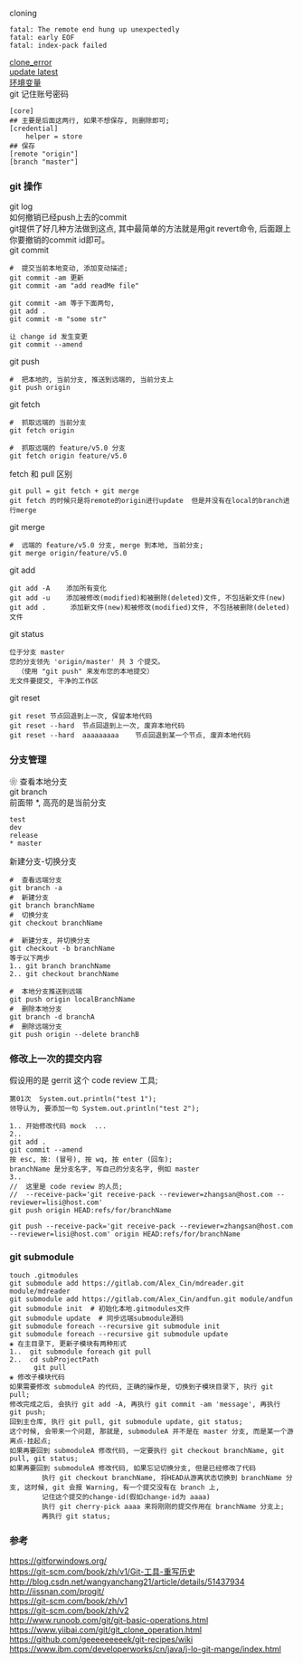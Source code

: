 cloning  
```
fatal: The remote end hung up unexpectedly 
fatal: early EOF 
fatal: index-pack failed
```
[clone_error](library/clone_error_eof.md)  
[update latest](library/update_latest.md)  
[环境变量](library/run_path.md)   
git 记住账号密码  
```
[core]
## 主要是后面这两行, 如果不想保存, 则删除即可;  
[credential]
    helper = store
## 保存  
[remote "origin"]
[branch "master"]
```
### git 操作  
git log  
如何撤销已经push上去的commit    
git提供了好几种方法做到这点, 其中最简单的方法就是用git revert命令, 后面跟上你要撤销的commit id即可。  
git commit  
```
#  提交当前本地变动, 添加变动描述;  
git commit -am 更新  
git commit -am "add readMe file"  

git commit -am 等于下面两句,   
git add .
git commit -m "some str"

让 change id 发生变更  
git commit --amend  

```
git push  
```
#  把本地的, 当前分支, 推送到远端的, 当前分支上  
git push origin  
```

git fetch  
```
#  抓取远端的 当前分支
git fetch origin  

#  抓取远端的 feature/v5.0 分支
git fetch origin feature/v5.0  
```  
fetch 和 pull 区别  
```
git pull = git fetch + git merge  
git fetch 的时候只是将remote的origin进行update  但是并没有在local的branch进行merge  
```
git merge  
```
#  远端的 feature/v5.0 分支, merge 到本地, 当前分支;  
git merge origin/feature/v5.0 
```
git add  
```
git add -A    添加所有变化  
git add -u    添加被修改(modified)和被删除(deleted)文件, 不包括新文件(new)  
git add .      添加新文件(new)和被修改(modified)文件, 不包括被删除(deleted)文件  
```
git status  
```
位于分支 master
您的分支领先 'origin/master' 共 3 个提交。
  （使用 "git push" 来发布您的本地提交）
无文件要提交, 干净的工作区
```

git reset   
```
git reset 节点回退到上一次, 保留本地代码  
git reset --hard  节点回退到上一次, 废弃本地代码  
git reset --hard  aaaaaaaaa    节点回退到某一个节点, 废弃本地代码  
```
### 分支管理  
❀ 查看本地分支  
git branch  
前面带 *, 高亮的是当前分支  
```
test  
dev  
release  
* master  
```
新建分支-切换分支  
```
#  查看远端分支  
git branch -a  
#  新建分支  
git branch branchName  
#  切换分支  
git checkout branchName  

#  新建分支, 并切换分支    
git checkout -b branchName  
等于以下两步     
1.. git branch branchName
2.. git checkout branchName  

#  本地分支推送到远端  
git push origin localBranchName  
#  删除本地分支  
git branch -d branchA  
#  删除远端分支  
git push origin --delete branchB  
```

### 修改上一次的提交内容  
假设用的是 gerrit 这个 code review 工具;  
```
第01次  System.out.println("test 1");  
领导认为, 要添加一句 System.out.println("test 2");

1.. 开始修改代码 mock  ...
2.. 
git add . 
git commit --amend  
按 esc, 按: (冒号), 按 wq, 按 enter (回车);  
branchName 是分支名字, 写自己的分支名字, 例如 master  
3.. 
//  这里是 code review 的人员;  
//  --receive-pack='git receive-pack --reviewer=zhangsan@host.com --reviewer=lisi@host.com' 
git push origin HEAD:refs/for/branchName  

git push --receive-pack='git receive-pack --reviewer=zhangsan@host.com --reviewer=lisi@host.com' origin HEAD:refs/for/branchName  
```
### git submodule  
```
touch .gitmodules  
git submodule add https://gitlab.com/Alex_Cin/mdreader.git module/mdreader
git submodule add https://gitlab.com/Alex_Cin/andfun.git module/andfun
git submodule init  # 初始化本地.gitmodules文件  
git submodule update  # 同步远端submodule源码  
git submodule foreach --recursive git submodule init   
git submodule foreach --recursive git submodule update   
❀ 在主目录下, 更新子模块有两种形式  
1..  git submodule foreach git pull  
2..  cd subProjectPath  
      git pull  
❀ 修改子模块代码  
如果需要修改 submoduleA 的代码, 正确的操作是, 切换到子模块目录下, 执行 git pull;  
修改完成之后, 会执行 git add -A, 再执行 git commit -am 'message', 再执行 git push;  
回到主仓库, 执行 git pull, git submodule update, git status;  
这个时候, 会带来一个问题, 那就是, submoduleA 并不是在 master 分支, 而是某一个游离点-挂起点;  
如果再要回到 submoduleA 修改代码, 一定要执行 git checkout branchName, git pull, git status;  
如果再要回到 submoduleA 修改代码, 如果忘记切换分支, 但是已经修改了代码  
        执行 git checkout branchName, 将HEAD从游离状态切换到 branchName 分支, 这时候, git 会报 Warning, 有一个提交没有在 branch 上,   
        记住这个提交的change-id(假如change-id为 aaaa)  
        执行 git cherry-pick aaaa 来将刚刚的提交作用在 branchName 分支上;  
        再执行 git status;  

```
### 参考  
https://gitforwindows.org/  
https://git-scm.com/book/zh/v1/Git-工具-重写历史  
http://blog.csdn.net/wangyanchang21/article/details/51437934  
http://iissnan.com/progit/  
https://git-scm.com/book/zh/v1  
https://git-scm.com/book/zh/v2  
http://www.runoob.com/git/git-basic-operations.html  
https://www.yiibai.com/git/git_clone_operation.html  
https://github.com/geeeeeeeeek/git-recipes/wiki  
https://www.ibm.com/developerworks/cn/java/j-lo-git-mange/index.html  


